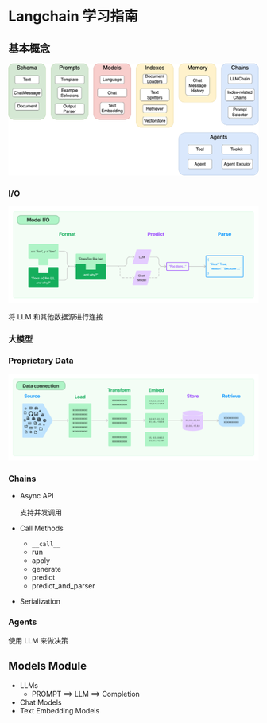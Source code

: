 # Langchain 学习指南

## 基本概念

![alt text](./assets/langchain_arch.png "Title")

### I/O

![alt text](./assets/io.jpg "Title")

将 LLM 和其他数据源进行连接

### 大模型

### Proprietary Data

![alt text](./assets/proprietary_data.jpg "Title")

### Chains

- Async API

  支持并发调用

- Call Methods

  - `__call__`
  - run
  - apply
  - generate
  - predict
  - predict_and_parser

- Serialization

### Agents

使用 LLM 来做决策

## Models Module

- LLMs
  - PROMPT ==> LLM ==> Completion
- Chat Models
- Text Embedding Models
